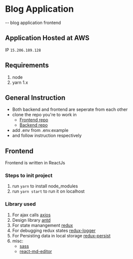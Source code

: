 # Blog Application

-- blog application frontend

## Application Hosted at AWS

IP `15.206.189.128`

## Requirements

1. node
2. yarn 1.x

## General Instruction

- Both backend and frontend are seperate from each other
- clone the repo you're to work in
  - [Frontend repo](https://github.com/thisisfaisalhere/blog-frontend)
  - [Backend repo](https://github.com/thisisfaisalhere/blog)
- add .env from .env.example
- and follow instruction respectively

## Frontend

Frontend is written in ReactJs

### Steps to init project

1. run `yarn` to install node_modules
2. run `yarn start` to run it on localhost

### Library used

1. For ajax calls [axios]()
2. Design library [antd]()
3. For state manangement [redux]()
4. For debugging redux states [redux-logger]()
5. For Persisting data in local storage [redux-persist]()
6. misc:
   - [sass]()
   - [react-md-editor]()
